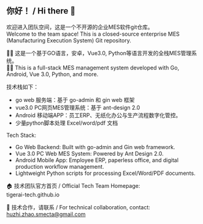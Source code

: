 ## 你好！ / Hi there 👋  

欢迎进入团队空间，这是一个不开源的企业MES软件git仓库。    
Welcome to the team space! This is a closed-source enterprise MES (Manufacturing Execution System) Git repository.  

🙋‍♀️ 这是一个基于GO语言，安卓，Vue3.0, Python等语言开发的全栈MES管理系统。  
🙋‍♀️ This is a full-stack MES management system developed with Go, Android, Vue 3.0, Python, and more.  

技术栈如下：  
- go web 服务端：基于 go-admin 和 gin web 框架  
- vue3.0 PC网页MES管理系统：基于 ant-design 2.0  
- Android 移动端APP：员工ERP、无纸化办公与生产流程数字化管控。  
- 少量python脚本处理 Excel/word/pdf 文档  

Tech Stack:  
- Go Web Backend: Built with go-admin and Gin web framework.  
- Vue 3.0 PC Web MES System: Powered by Ant Design 2.0.
- Android Mobile App: Employee ERP, paperless office, and digital production workflow management.
- Lightweight Python scripts for processing Excel/Word/PDF documents.

  
🏠 技术团队官方首页 / Official Tech Team Homepage:  
tigerai-tech.github.io  

📧 技术合作，请联系 / For technical collaboration, contact:  
huzhi.zhao.smecta@gmail.com  
